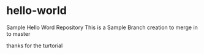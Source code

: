 # hello-world
Sample Hello Word Repository
This is a Sample Branch creation to merge in to master

thanks for the turtorial
